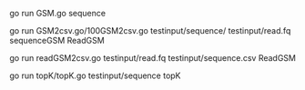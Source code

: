 go run GSM.go sequence

go run GSM2csv.go/100GSM2csv.go testinput/sequence/ testinput/read.fq sequenceGSM ReadGSM

go run readGSM2csv.go testinput/read.fq testinput/sequence.csv ReadGSM

go run topK/topK.go testinput/sequence topK
